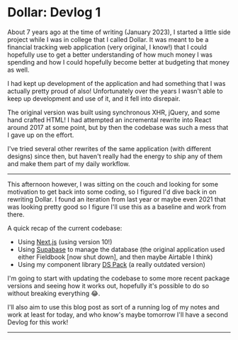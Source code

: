 # Dollar: Devlog 1

About 7 years ago at the time of writing (January 2023), I started a little side
project while I was in college that I called Dollar. It was meant to be a
financial tracking web application (very original, I know!) that I could
hopefully use to get a better understanding of how much money I was spending and
how I could hopefully become better at budgeting that money as well.

I had kept up development of the application and had something that I was
actually pretty proud of also! Unfortunately over the years I wasn't able to
keep up development and use of it, and it fell into disrepair.

The original version was built using synchronous XHR, jQuery, and some hand
crafted HTML! I had attempted an incremental rewrite into React around 2017 at
some point, but by then the codebase was such a mess that I gave up on the
effort.

I've tried several other rewrites of the same application (with different
designs) since then, but haven't really had the energy to ship any of them and
make them part of my daily workflow.

---

This afternoon however, I was sitting on the couch and looking for some
motivation to get back into some coding, so I figured I'd dive back in on
rewriting Dollar. I found an iteration from last year or maybe even 2021 that
was looking pretty good so I figure I'll use this as a baseline and work from
there.

A quick recap of the current codebase:

- Using [Next.js](https://nextjs.org/) (using version 10!)
- Using [Supabase](https://supabase.com/) to manage the database (the original
  application used either Fieldbook [now shut down], and then maybe Airtable I
  think)
- Using my component library [DS Pack](https://github.com/ds-pack/components) (a
  really outdated version)

I'm going to start with updating the codebase to some more recent package
versions and seeing how it works out, hopefully it's possible to do so without
breaking everything 😂.

I'll also aim to use this blog post as sort of a running log of my notes and
work at least for today, and who know's maybe tomorrow I'll have a second Devlog
for this work!

<Spacer />

---

<Spacer />
